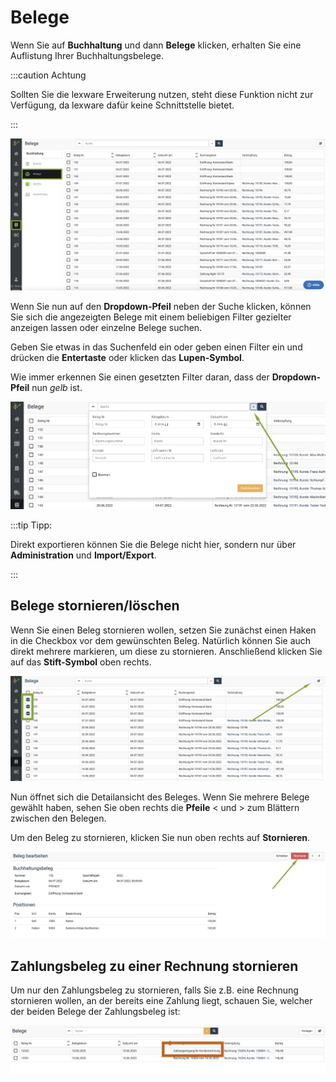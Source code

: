# Belege  

Wenn Sie auf **Buchhaltung** und dann **Belege** klicken, erhalten Sie eine Auflistung Ihrer Buchhaltungsbelege.  

:::caution Achtung  

Sollten Sie die lexware Erweiterung nutzen, steht diese Funktion nicht zur Verfügung, da lexware dafür keine Schnittstelle bietet.  

:::  


![](../../static/img/Buchhaltung/belege1.png)  

Wenn Sie nun auf den **Dropdown-Pfeil** neben der Suche klicken, können Sie sich die angezeigten Belege mit einem beliebigen
Filter gezielter anzeigen lassen oder einzelne Belege suchen. 

Geben Sie etwas in das Suchenfeld ein oder geben einen Filter ein und drücken die **Entertaste** oder klicken das **Lupen-Symbol**. 

Wie immer erkennen Sie einen gesetzten Filter daran, dass der **Dropdown-Pfeil** nun *gelb* ist.  

![](../../static/img/Buchhaltung/belege_suchen.png)  

:::tip Tipp: 

Direkt exportieren können Sie die Belege nicht hier, sondern nur über **Administration** und **Import/Export**.  

::: 

## Belege stornieren/löschen    

Wenn Sie einen Beleg stornieren wollen, setzen Sie zunächst einen Haken in die Checkbox vor dem gewünschten Beleg.
Natürlich können Sie auch direkt mehrere markieren, um diese zu stornieren. Anschließend klicken Sie auf das **Stift-Symbol** oben rechts.

![](../../static/img/Buchhaltung/belege_bearbeiten.png)  

Nun öffnet sich die Detailansicht des Beleges. Wenn Sie mehrere Belege gewählt haben, sehen Sie oben rechts die **Pfeile** < und > zum
Blättern zwischen den Belegen. 

Um den Beleg zu stornieren, klicken Sie nun oben rechts auf **Stornieren**.  

![](../../static/img/Buchhaltung/beleg_stornieren.png)   

## Zahlungsbeleg zu einer Rechnung stornieren   

Um nur den Zahlungsbeleg zu stornieren, falls Sie z.B. eine Rechnung stornieren wollen, an der bereits eine Zahlung liegt, schauen
Sie, welcher der beiden Belege der Zahlungsbeleg ist:  

![](../../static/img/Buchhaltung/zahlungsbeleg_erkennen.png)
